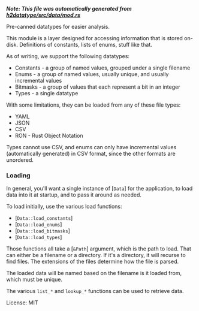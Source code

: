 ***Note: This file was automatically generated from [h2datatype/src/data/mod.rs](/h2datatype/src/data/mod.rs)***

Pre-canned datatypes for easier analysis.

This module is a layer designed for accessing information that is stored on-
disk. Definitions of constants, lists of enums, stuff like that.

As of writing, we support the following datatypes:

* Constants - a group of named values, grouped under a single filename
* Enums - a group of named values, usually unique, and usually incremental values
* Bitmasks - a group of values that each represent a bit in an integer
* Types - a single datatype

With some limitations, they can be loaded from any of these file types:

* YAML
* JSON
* CSV
* RON - Rust Object Notation

Types cannot use CSV, and enums can only have incremental values
(automatically generated) in CSV format, since the other formats are
unordered.

### Loading

In general, you'll want a single instance of [`Data`] for the application,
to load data into it at startup, and to pass it around as needed.

To load initially, use the various load functions:

* [`Data::load_constants`]
* [`Data::load_enums`]
* [`Data::load_bitmasks`]
* [`Data::load_types`]

Those functions all take a [`&Path`] argument, which is the path to load.
That can either be a filename or a directory. If it's a directory, it will
recurse to find files. The extensions of the files determine how the file is
parsed.

The loaded data will be named based on the filename is it loaded from, which
must be unique.

The various `list_*` and `lookup_*` functions can be used to retrieve data.

License: MIT
